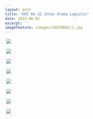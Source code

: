 ```yaml
---
layout: post
title: "HUT Ke-12 Intan Utama Logistic"
date: 2015-06-02
excerpt: ''
imagefeature: /images/20150602/1.jpg
---
```



<a href="{{site.bigimageurl}}/images/20150602/1.jpg" class="swipebox" title=""><img src="{{site.staticurl}}/static/wait.gif" class="resize js_show loading_image" data-href="/images/20150602/1.jpg" alt="" /></a>
<noscript><img src="{{site.staticurl}}/s720/images/20150602/1.jpg" /></noscript>

<a href="{{site.bigimageurl}}/images/20150602/2.jpg" class="swipebox" title=""><img src="{{site.staticurl}}/static/wait.gif" class="resize js_show loading_image" data-href="/images/20150602/2.jpg" alt="" /></a>
<noscript><img src="{{site.staticurl}}/s720/images/20150602/2.jpg" /></noscript>

<a href="{{site.bigimageurl}}/images/20150602/4.jpg" class="swipebox" title=""><img src="{{site.staticurl}}/static/wait.gif" class="resize js_show loading_image" data-href="/images/20150602/4.jpg" alt="" /></a>
<noscript><img src="{{site.staticurl}}/s720/images/20150602/4.jpg" /></noscript>

<a href="{{site.bigimageurl}}/images/20150602/5.jpg" class="swipebox" title=""><img src="{{site.staticurl}}/static/wait.gif" class="resize js_show loading_image" data-href="/images/20150602/5.jpg" alt="" /></a>
<noscript><img src="{{site.staticurl}}/s720/images/20150602/5.jpg" /></noscript>

<a href="{{site.bigimageurl}}/images/20150602/6.jpg" class="swipebox" title=""><img src="{{site.staticurl}}/static/wait.gif" class="resize js_show loading_image" data-href="/images/20150602/6.jpg" alt="" /></a>
<noscript><img src="{{site.staticurl}}/s720/images/20150602/6.jpg" /></noscript>

<a href="{{site.bigimageurl}}/images/20150602/7.jpg" class="swipebox" title=""><img src="{{site.staticurl}}/static/wait.gif" class="resize js_show loading_image" data-href="/images/20150602/7.jpg" alt="" /></a>
<noscript><img src="{{site.staticurl}}/s720/images/20150602/7.jpg" /></noscript>

<a href="{{site.bigimageurl}}/images/20150602/8.jpg" class="swipebox" title=""><img src="{{site.staticurl}}/static/wait.gif" class="resize js_show loading_image" data-href="/images/20150602/8.jpg" alt="" /></a>
<noscript><img src="{{site.staticurl}}/s720/images/20150602/8.jpg" /></noscript>

<a href="{{site.bigimageurl}}/images/20150602/9.jpg" class="swipebox" title=""><img src="{{site.staticurl}}/static/wait.gif" class="resize js_show loading_image" data-href="/images/20150602/9.jpg" alt="" /></a>
<noscript><img src="{{site.staticurl}}/s720/images/20150602/9.jpg" /></noscript>
